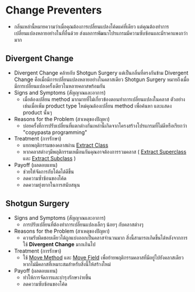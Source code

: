 # Change Preventers
* กลิ่นเหล่านี้หมายความว่าเมื่อคุณต้องการเปลี่ยนแปลงโค้ดแค่ที่เดียว แต่คุณต้องทำการเปลี่ยนแปลงหลายอย่างในที่อื่นด้วย ส่งผลการพัฒนาโปรแกรมมีความซับซ้อนและมีราคาแพงกว่ามาก
## Divergent Change
* Divergent Change คล้ายกับ Shotgun Surgery แต่เป็นกลิ่นที่ตรงกันข้าม Divergent Change คือเมื่อมีการเปลี่ยนแปลงหลายอย่างในคลาสเดียว Shotgun Surgery หมายถึงเมื่อมีการเปลี่ยนแปลงครั้งเดียวในหลายคลาสพร้อมกัน
* Signs and Symptoms (สัญญาณและอาการ)
    * เมื่อต้องเปลี่ยน method มากมายที่ไม่เกี่ยวข้องตอนทำการเปลี่ยนแปลงในคลาส ตัวอย่างเช่นเมื่อเพิ่ม product type ใหม่คุณต้องเปลี่ยน method เพื่อค้นหา และแสดง product นั้นๆ
* Reasons for the Problem (สาเหตุของปัญหา)
    * บ่อยครั้งที่การปรับเปลี่ยนที่แตกต่างกันเหล่านี้เกิดจากโครงสร้างโปรแกรมที่ไม่ดีหรือเรียกว่า "copypasta programming"
* Treatment (การรักษา)
    * แยกพฤติกรรมของคลาสผ่าน [Extract Class](https://sourcemaking.com/refactoring/extract-class)
    * หากคลาสต่างๆมีพฤติกรรมเหมือนกันคุณอาจต้องการรวมคลาส ( [Extract Superclass](https://sourcemaking.com/refactoring/extract-superclass) และ [Extract Subclass](https://sourcemaking.com/refactoring/extract-subclass) )
* Payoff (ผลตอบแทน)
    * ช่วยให้จัดการกับโค้ดได้ดีขึ้น
    * ลดความซ้ำซ้อนของโค้ด
    * ลดความยุ่งยากในการสนับสนุน
## Shotgun Surgery
* Signs and Symptoms (สัญญาณและอาการ)
    * การปรับเปลี่ยนที่ต้องทำการเปลี่ยนแปลงเล็กๆ น้อยๆ กับคลาสต่างๆ 
* Reasons for the Problem (สาเหตุของปัญหา)
    * ความรับผิดชอบเดียวได้ถูกแบ่งออกเป็นคลาสจำนวนมาก สิ่งนี้สามารถเกิดขึ้นได้หลังจากการใช้ **Divergent Change** มากเกินไป
* Treatment (การรักษา)
    * ใช้ [Move Method](https://sourcemaking.com/refactoring/move-method) และ [Move Field](https://sourcemaking.com/refactoring/move-field) เพื่อย้ายพฤติกรรมคลาสที่มีอยู่ไปยังคลาสเดียว หากไม่มีคลาสที่เหมาะสมสำหรับสิ่งนี้ให้สร้างใหม่
* Payoff (ผลตอบแทน)
    * ทำให้การจัดการและบำรุงรักษาง่ายขึ้น
    * ลดความซับซ้อนของโค้ด
